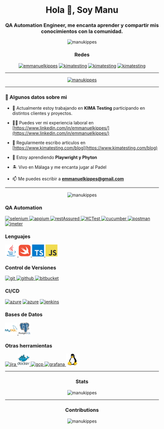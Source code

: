 <h1 align="center">Hola 👋, Soy Manu</h1>
<h3 align="center">QA Automation Engineer, me encanta aprender y compartir mis conocimientos con la comunidad.</h3>
<p align="center"> <img src="https://komarev.com/ghpvc/?username=manukippes&label=Profile%20views&color=0e75b6&style=flat" alt="manukippes" /> </p>

<h3 align="center">Redes</h3>
<p align="center">
<a href="https://linkedin.com/in/emmanuelkippes" target="blank"><img align="center" src="https://raw.githubusercontent.com/rahuldkjain/github-profile-readme-generator/master/src/images/icons/Social/linked-in-alt.svg" alt="emmanuelkippes" height="30" width="40" /></a>
<a href="https://instagram.com/kimatesting" target="blank"><img align="center" src="https://raw.githubusercontent.com/rahuldkjain/github-profile-readme-generator/master/src/images/icons/Social/instagram.svg" alt="kimatesting" height="30" width="40" /></a>
<a href="https://twitter.com/kimatesting" target="blank"><img align="center" src="https://raw.githubusercontent.com/rahuldkjain/github-profile-readme-generator/master/src/images/icons/Social/twitter.svg" alt="kimatesting" height="30" width="40" /></a>
<a href="https://www.youtube.com/@KIMATesting" target="blank"><img align="center" src="https://raw.githubusercontent.com/rahuldkjain/github-profile-readme-generator/master/src/images/icons/Social/youtube.svg" alt="kimatesting" height="30" width="40" /></a>
</p>

<hr>

<p align="center"> <a href="https://github.com/ryo-ma/github-profile-trophy"><img src="https://github-profile-trophy.vercel.app/?username=manukippes" alt="manukippes" /></a> </p>

<hr>

<h3 align="left">🧐 Algunos datos sobre mi</h3>

- 🔭 Actualmente estoy trabajando en **KIMA Testing** participando en distintos clientes y proyectos.

- 👨‍💻 Puedes ver mi experiencia laboral en [https://www.linkedin.com/in/emmanuelkippes/](https://www.linkedin.com/in/emmanuelkippes/)

- 📝 Regularmente escribo articulos en [https://www.kimatesting.com/blog](https://www.kimatesting.com/blog)

- 🌱 Estoy aprendiendo **Playwright y Phyton**
- 🏝️ Vivo en Málaga y me encanta jugar al Padel
- 📫 Me puedes escribir a **emmanuelkippes@gmail.com**

<hr>

<p align="center"><img align="center" src="https://github-readme-stats.vercel.app/api/top-langs?username=manukippes&show_icons=true&locale=en&layout=compact" alt="manukippes" /></p>

<h3 align="left">QA Automation</h3>
  <a href="https://www.selenium.dev" target="_blank" rel="noreferrer"> <img src="https://raw.githubusercontent.com/detain/svg-logos/780f25886640cef088af994181646db2f6b1a3f8/svg/selenium-logo.svg" alt="selenium" width="40" height="40"/> </a> 
  <a href="https://appium.io/docs/en/latest/" target="_blank" rel="noreferrer"> <img src="https://appium.io/docs/en/latest/assets/images/appium-logo-horiz.png" alt="appium" width="80" height="40"/> </a> 
  <a href="https://rest-assured.io/" target="_blank" rel="noreferrer"> <img src="https://rest-assured.io/img/logo-transparent.png" alt="restAssured" width="40" height="40"/> </a> 
  <a href="https://developer.apple.com/documentation/xctest" target="_blank" rel="noreferrer"> <img src="https://cdn.icon-icons.com/icons2/2248/PNG/512/apple_ios_icon_136955.png" alt="XCTest" width="40" height="40"/> </a> 
  <a href="https://cucumber.io/" target="_blank" rel="noreferrer"> <img src="https://avatars.githubusercontent.com/u/320565?s=280&v=4" alt="cucumber" width="40" height="40"/> </a> 
  <a href="https://postman.com" target="_blank" rel="noreferrer"> <img src="https://www.vectorlogo.zone/logos/getpostman/getpostman-icon.svg" alt="postman" width="40" height="40"/> </a> 
  <a href="https://jmeter.apache.org/" target="_blank" rel="noreferrer"> <img src="https://jmeter.apache.org/images/asf-logo.svg" alt="jmeter" width="80" height="40"/> </a> 
  
<h3 align="left">Lenguajes</h3>
 <a href="https://www.java.com" target="_blank" rel="noreferrer"> <img src="https://raw.githubusercontent.com/devicons/devicon/master/icons/java/java-original.svg" alt="java" width="40" height="40"/> </a> 
   <a href="https://developer.apple.com/swift/" target="_blank" rel="noreferrer"> <img src="https://raw.githubusercontent.com/devicons/devicon/master/icons/swift/swift-original.svg" alt="swift" width="40" height="40"/> </a> 
  <a href="https://www.typescriptlang.org/" target="_blank" rel="noreferrer"> <img src="https://raw.githubusercontent.com/devicons/devicon/master/icons/typescript/typescript-original.svg" alt="typescript" width="40" height="40"/> </a>
  <a href="https://developer.mozilla.org/en-US/docs/Web/JavaScript" target="_blank" rel="noreferrer"> <img src="https://raw.githubusercontent.com/devicons/devicon/master/icons/javascript/javascript-original.svg" alt="javascript" width="40" height="40"/> </a> 

<h3 align="left">Control de Versiones</h3>
<a href="https://git-scm.com/" target="_blank" rel="noreferrer"> <img src="https://www.vectorlogo.zone/logos/git-scm/git-scm-icon.svg" alt="git" width="40" height="40"/> </a> 
<a href="https://github.com/" target="_blank" rel="noreferrer"> <img src="https://www.vectorlogo.zone/logos/github/github-icon.svg" alt="github" width="40" height="40"/> </a> 
<a href="https://bitbucket.org/product/" target="_blank" rel="noreferrer"> <img src="https://www.vectorlogo.zone/logos/bitbucket/bitbucket-official.svg" alt="bitbucket" width="80" height="40"/> </a> 


<h3 align="left">CI/CD</h3>
<a href="https://azure.microsoft.com/en-in/" target="_blank" rel="noreferrer"> <img src="https://www.vectorlogo.zone/logos/microsoft_azure/microsoft_azure-icon.svg" alt="azure" width="40" height="40"/></a> 
<a href="https://github.com/features/actions" target="_blank" rel="noreferrer"> <img src="https://www.vectorlogo.zone/logos/github/github-tile.svg" alt="azure" width="40" height="40"/></a> 
<a href="https://www.jenkins.io" target="_blank" rel="noreferrer"> <img src="https://www.vectorlogo.zone/logos/jenkins/jenkins-icon.svg" alt="jenkins" width="40" height="40"/> </a> 
  

<h3 align="left">Bases de Datos</h3>
<a href="https://www.mysql.com/" target="_blank" rel="noreferrer"> <img src="https://raw.githubusercontent.com/devicons/devicon/master/icons/mysql/mysql-original-wordmark.svg" alt="mysql" width="40" height="40"/> </a> 
<a href="https://www.postgresql.org" target="_blank" rel="noreferrer"> <img src="https://raw.githubusercontent.com/devicons/devicon/master/icons/postgresql/postgresql-original-wordmark.svg" alt="postgresql" width="40" height="40"/> </a> 

<h3 align="left">Otras herramientas</h3>
  <a href="https://www.atlassian.com/es/software/jira" target="_blank" rel="noreferrer"> <img src="https://www.vectorlogo.zone/logos/atlassian_jira/atlassian_jira-ar21.svg" alt="jira" width="80" height="40"/> </a> 
  <a href="https://www.docker.com/" target="_blank" rel="noreferrer"> <img src="https://raw.githubusercontent.com/devicons/devicon/master/icons/docker/docker-original-wordmark.svg" alt="docker" width="40" height="40"/> </a> 
  <a href="https://cloud.google.com" target="_blank" rel="noreferrer"> <img src="https://www.vectorlogo.zone/logos/google_cloud/google_cloud-icon.svg" alt="gcp" width="40" height="40"/> </a> 
   <a href="https://grafana.com" target="_blank" rel="noreferrer"> <img src="https://www.vectorlogo.zone/logos/grafana/grafana-icon.svg" alt="grafana" width="40" height="40"/> </a> 
  <a href="https://www.linux.org/" target="_blank" rel="noreferrer"> <img src="https://raw.githubusercontent.com/devicons/devicon/master/icons/linux/linux-original.svg" alt="linux" width="40" height="40"/> </a> 


<hr>
<h3 align="center">Stats</h3>
<p align="center"><img align="center" src="https://github-readme-stats.vercel.app/api?username=manukippes&show_icons=true&locale=en" alt="manukippes" /></p>

<hr>
<h3 align="center">Contributions</h3>
<p align="center"><img align="center" src="https://github-readme-streak-stats.herokuapp.com/?user=manukippes&" alt="manukippes" /></p>
